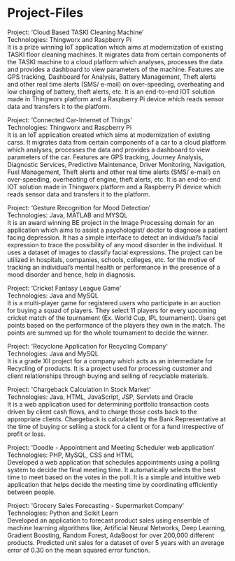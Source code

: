 # Project-Files

Project: ‘Cloud Based TASKI Cleaning Machine’
<br>
Technologies: Thingworx and Raspberry Pi
<br>
It is a prize winning IoT application which aims at modernization of existing TASKI floor cleaning machines. It migrates data from certain components of the TASKI machine to a cloud platform which analyses, processes the data and provides a dashboard to view parameters of the machine. Features are GPS tracking, Dashboard for Analysis, Battery Management, Theft alerts and other real time alerts (SMS/ e-mail) on over-speeding, overheating and low charging of battery, theft alerts, etc. It is an end-to-end IOT solution made in Thingworx platform and a Raspberry Pi device which reads sensor data and transfers it to the platform.

Project: ‘Connected Car-Internet of Things’
<br>
Technologies: Thingworx and Raspberry Pi
<br>
It is an IoT application created which aims at modernization of existing carss. It migrates data from certain components of a car to a cloud platform which analyses, processes the data and provides a dashboard to view parameters of the car. Features are GPS tracking, Journey Analysis, Diagnostic Services, Predictive Maintenance, Driver Monitoring, Navigation, Fuel Management, Theft alerts and other real time alerts (SMS/ e-mail) on over-speeding, overheating of engine, theft alerts, etc. It is an end-to-end IOT solution made in Thingworx platform and a Raspberry Pi device which reads sensor data and transfers it to the platform.

Project:  ‘Gesture Recognition for Mood Detection’
<br>
Technologies: Java, MATLAB and MYSQL 
<br>
It is an award winning BE project in the Image Processing domain for an application which aims to assist a psychologist/ doctor to diagnose a patient facing depression. It has a simple interface to detect an individual’s facial expression to trace the possibility of any mood disorder in the individual. It uses a dataset of images to classify facial expressions. The project can be utilized in hospitals, companies, schools, colleges, etc. for the motive of tracking an individual’s mental health or performance in the presence of a mood disorder and hence, help in diagnosis.

Project: ‘Cricket Fantasy League Game’
<br>
Technologies: Java and MySQL
<br>
It is a multi-player game for registered users who participate in an auction for buying a squad of players. They select 11 players for every upcoming cricket match of the tournament (Ex. World Cup, IPL tournament). Users get points based on the performance of the players they own in the match. The points are summed up for the whole tournament to decide the winner.

Project: 'Recyclone Application for Recycling Company' 
<br>
Technologies: Java and MySQL
<br>
It is a grade XII project for a company which acts as an intermediate for Recycling of products. It is a project used for processing customer and client relationships through buying and selling of recyclable materials.

Project: 'Chargeback Calculation in Stock Market'
<br>
Technologies: Java, HTML, JavaScript, JSP, Servlets and Oracle 
<br>
It is a web application used for determining portfolio transaction costs driven by client cash flows, and to charge those costs back to the appropriate clients. Chargeback is calculated by the Bank Representative at the time of buying or selling a stock for a client or for a fund irrespective of profit or loss.

Project: 'Doodle - Appointment and Meeting Scheduler web application'
<br>
Technologies: PHP, MySQL, CSS and HTML 
<br>
Developed a web application that schedules appointments using a polling system to decide the final meeting time. It automatically selects the best time to meet based on the votes in the poll. It is a simple and intuitive web application that helps decide the meeting time by coordinating efficiently between people.

Project: 'Grocery Sales Forecasting - Supermarket Company'
<br>
Technologies: Python and Scikit Learn
<br>
Developed an application to forecast product sales using ensemble of machine learning algorithms like, Artificial Neural Networks, Deep Learning, Gradient Boosting, Random Forest, AdaBoost for over 200,000 different products. Predicted unit sales for a dataset of over 5 years with an average error of 0.30 on the mean squared error function.
